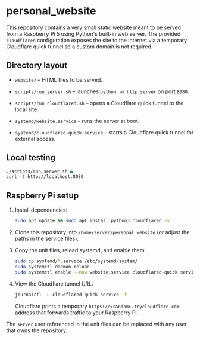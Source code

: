 # personal_website

This repository contains a very small static website meant to be served from a
Raspberry Pi 5 using Python's built-in web server. The provided `cloudflared`
configuration exposes the site to the internet via a temporary Cloudflare
quick tunnel so a custom domain is not required.

## Directory layout

* `website/` – HTML files to be served.
* `scripts/run_server.sh` – launches `python -m http.server` on port `8080`.
* `scripts/run_cloudflared.sh` – opens a Cloudflare quick tunnel to the local site.

* `systemd/website.service` – runs the server at boot.
* `systemd/cloudflared-quick.service` – starts a Cloudflare quick tunnel for
  external access.

## Local testing

```bash
./scripts/run_server.sh &
curl -I http://localhost:8080
```

## Raspberry Pi setup

1. Install dependencies:

   ```bash
   sudo apt update && sudo apt install python3 cloudflared -y
   ```

2. Clone this repository into `/home/server/personal_website` (or adjust the
   paths in the service files).

3. Copy the unit files, reload systemd, and enable them:


   ```bash
   sudo cp systemd/*.service /etc/systemd/system/
   sudo systemctl daemon-reload
   sudo systemctl enable --now website.service cloudflared-quick.service
   ```

4. View the Cloudflare tunnel URL:

   ```bash
   journalctl -u cloudflared-quick.service -f
   ```

   Cloudflare prints a temporary `https://<random>.trycloudflare.com` address
   that forwards traffic to your Raspberry Pi.

The `server` user referenced in the unit files can be replaced with any user
that owns the repository.


